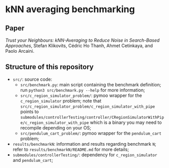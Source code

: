 # kNN averaging benchmarking

## Paper

*Trust your Neighbours: kNN-Averaging to Reduce Noise in Search-Based
Approaches*, Stefan Klikovits, Cédric Ho Thanh, Ahmet Cetinkaya, and Paolo
Arcaini.

## Structure of this repository

* `src/`: source code:
    * `src/benchmark.py`: main script containing the benchmark definition; run
      `python3 src/benchmark.py --help` for more information;
    * `src/c_region_simulator_problem/`: pymoo wrapper for the
      `c_region_simulator` problem; note that
      `src/c_region_simulator_problem/c_region_simulator_with_pipe` points to
      `submodules/controllerTesting/controller/CRegionSimulatorWithPipe/c_region_simulator_with_pipe`
      which is a binary you may need to recompile depending on your OS;
    * `src/pendulum_cart_problem/`:  pymoo wrapper for the `pendulum_cart`
      problem;
* `results/benchmarkN`: information and results regarding benchmark `N`; refer
  to `results/benchmarkN/README.md` for more details;
* `submodules/controllerTesting/`: dependency for `c_region_simulator` and
  `pendulum_cart`;

